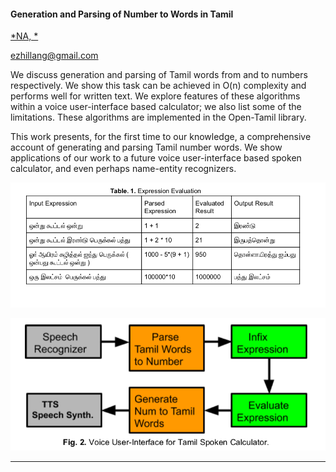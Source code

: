 #### Generation and Parsing of Number to Words in Tamil

[*NA, *](./authors.md)

ezhillang@gmail.com

We discuss generation and parsing of Tamil words from and to numbers respectively. We show this task can be achieved in O(n) complexity and performs well for written text. We explore features of these algorithms within a voice user-interface based calculator; we also list some of the limitations. These algorithms are implemented in the Open-Tamil library.

This work presents, for the first time to our knowledge, a comprehensive account of generating and parsing Tamil number words. We show applications of our work to a future voice user-interface based spoken calculator, and even perhaps name-entity recognizers.

![Attachment](attachments/84-1.png)

![Attachment](attachments/84-2.png)

---

